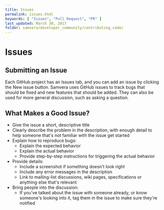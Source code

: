 ```yaml
---
title: Issues
permalink: issues.html
keywords: [ "Issues", "Pull Request", "PR" ]
last_updated: March 30, 2017
folder: samvera/developer_community/contributing_code/
---
```


# Issues

## Submitting an Issue

Each GitHub project has an Issues tab, and you can add an issue by clicking the New issue button.
Samvera uses GitHub issues to track bugs that should be fixed and new features that should be added.
They can also be used for more general discussion, such as asking a question.

## What Makes a Good Issue?

* Give the issue a short, descriptive title
* Clearly describe the problem in the description, with enough detail to help someone that's not
  familiar with the issue get started
* Explain how to reproduce bugs:
  * Explain the expected behavior
  * Explain the actual behavior
  * Provide step-by-step instructions for triggering the actual behavior
* Provide details:
  * Include a screenshot if something doesn't look right
  * Include any error messages in the description
  * Link to mailing-list discussions, wiki pages, specifications or anything else that's relevant
* Bring people into the discussion:
  * If you've talked about the issue with someone already, or know someone's looking into it, tag
    them in the issue to make sure they're notified
